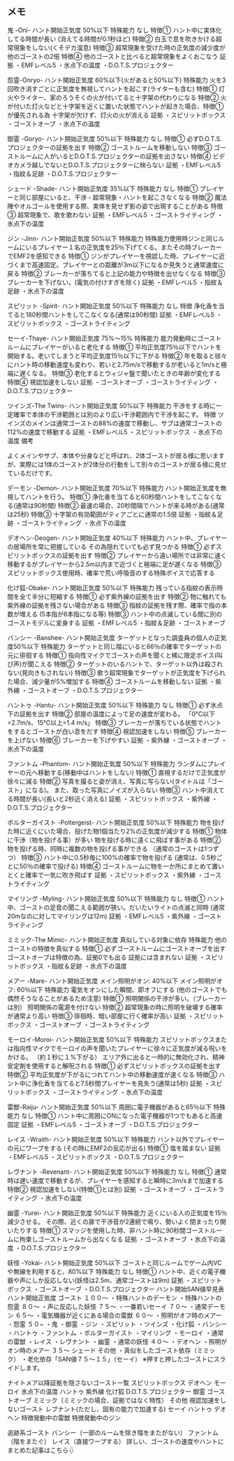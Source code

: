 ## メモ

鬼 -Oni-
ハント開始正気度	50%以下
特殊能力	なし
特徴①	ハント中に実体化してる時間が長い
(消えてる時間が0.1秒ほど)
特徴②	白玉で息を吹きかける超常現象をしない(くそデカ溜息)
特徴③	超常現象を受けた時の正気度の減少度が他のゴーストの2倍
特徴④	他のゴーストと比べると超常現象をよくおこなう
証拠	・EMFレベル5
・氷点下の温度
・D.O.T.S.プロジェクター

怨霊-Onryo-
ハント開始正気度	60%以下(火があると50%以下)
特殊能力	火を3回吹き消すごとに正気度を無視してハントを起こす(ライターも含む)
特徴①	灯火やライター、家のろうそくの火が付いてると十字架の代わりになる
特徴②	火が付いた灯火などと十字架を近くに置いた状態でハントが起きた場合、特徴①が優先される為
十字架が欠けず、灯火の火が消える
証拠	・スピリットボックス
・ゴーストオーブ
・氷点下の温度


御霊 -Goryo-
ハント開始正気度	50%以下
特殊能力	なし
特徴①	必ずD.O.T.S.プロジェクターの証拠を出す
特徴②	ゴーストルームを移動しない
特徴③	ゴーストルームに人がいるとD.O.T.S.プロジェクターの証拠を出さない
特徴④	ビデオカメラ越しでないとD.O.T.S.プロジェクターに映らない
証拠	・EMFレベル5
・指紋＆足跡
・D.O.T.S.プロジェクター

シェード -Shade-
ハント開始正気度	35%以下
特殊能力	なし
特徴①	プレイヤーと同じ部屋にいると、干渉・超常現象・ハントを起こさなくなる
特徴②	魔法陣やオルゴールを使用する際、実体を見せず影の姿で出現することがある
特徴③	超常現象で、歌を歌わない
証拠	・EMFレベル5
・ゴーストライティング
・氷点下の温度

ジン -Jinn-
ハント開始正気度	50%以下
特殊能力	特殊能力使用時ジンと同じルームにいるプレイヤー１名の正気度を25％下げてくる。またその時ブレーカーでEMF2を感知できる
特徴①	ジンがプレイヤーを視認した時、プレイヤーに近づくまで高速固定。プレイヤーとの距離が3m以下になるか見失うと通常速度に戻る
特徴②	ブレーカーが落ちてると上記の能力や特徴を出せなくなる
特徴③	ブレーカーを下げない。(電気の付けすぎを除く)
証拠	・EMFレベル5
・指紋＆足跡
・氷点下の温度


スピリット -Spirit-
ハント開始正気度	50%以下
特殊能力	なし
特徴	浄化香を当てると180秒間ハントをしてこなくなる(通常は90秒間)
証拠	・EMFレベル5
・スピリットボックス
・ゴーストライティング

セーイ-Thaye-
ハント開始正気度	75%～15%
特殊能力	能力発動時にゴーストルームにプレイヤーがいると老化する
特徴①	平均正気度75％以下でハントを開始する。老いてしまうと平均正気度15％以下に下がる
特徴②	年を取ると徐々にハント時の移動速度も変わり、若いと2.75m/sで移動するが老いると1m/sと極端に遅くなる。
特徴③	老化するとウィジャ盤で聞いたときの年齢が変化する
特徴④	視認加速をしない
証拠	・ゴーストオーブ
・ゴーストライティング
・D.O.T.S.プロジェクター

ツインズ-The Twins-
ハント開始正気度	50%以下
特殊能力	干渉をする時に一定確率で本体の干渉範囲とは別のより広い干渉範囲内で干渉を起こす。
特徴	ツインズのメインは通常ゴーストの88%の速度で移動し、サブは通常ゴーストの112%の速度で移動する
証拠	・EMFレベル5
・スピリットボックス
・氷点下の温度
備考

よくメインやサブ、本体や分身などと呼ばれ、2体ゴーストが居る様に思いますが、実際には1体のゴーストが2体分の行動をして別々のゴーストが居る様に見せているだけです。



デーモン -Demon-
ハント開始正気度	70%以下
特殊能力	ハント開始正気度を無視してハントを行う。
特徴①	浄化香を当てると60秒間ハントをしてこなくなる(通常は90秒間)
特徴②	最速の場合、20秒間隔でハントが来る時がある(通常は25秒)
特徴③	十字架の有効範囲がティアごとに通常の1.5倍
証拠	・指紋＆足跡
・ゴーストライティング
・氷点下の温度

デオヘン-Deogen-
ハント開始正気度	40%以下
特殊能力	ハント中、プレイヤーの居場所を常に把握している
その為隠れていても必ず見つかる
特徴①	必ずスピリットボックスの証拠を出す
特徴②	プレイヤーから遠い場所では非常に速く移動するがプレイヤーから2.5m以内まで近づくと極端に足が遅くなる
特徴③	スピリットボックス使用時、確率で荒い呼吸音のする特殊ボイスで応答する

化け狐-Obake-
ハント開始正気度	50%以下
特殊能力	残っている指紋の表示時間を全て半分に短縮する
特徴①	必ず紫外線の証拠を出す
特徴②	物に触れても紫外線の証拠を残さない場合がある
特徴③	指紋の証拠を残す際、確率で指の本数が増える
(5本指が6本指になる等)
特徴③	ハント中の点滅している間に別のゴーストモデルに変身する
証拠	・EMFレベル5
・指紋＆足跡
・ゴーストオーブ

バンシー -Banshee-
ハント開始正気度	ターゲットとなった調査員の個人の正気度50%以下
特殊能力	ターゲットと同じ階にいると66％の確率でターゲットの元に徘徊する
特徴①	指向性マイクでゴーストの声を聞くと稀に限定ボイス(叫び声)が聞こえる
特徴②	ターゲットのいるハントで、ターゲット以外は殺されない(見向きもされない)
特徴③	歌う超常現象でターゲットが正気度を下げられた場合、減少量が5%増加する
特徴④	ゴーストルームを移動しない
証拠	・紫外線
・ゴーストオーブ
・D.O.T.S.プロジェクター

ハントゥ -Hantu-
ハント開始正気度	50%以下
特殊能力	なし
特徴①	必ず氷点下の証拠を出す
特徴②	部屋の温度によって足の速度が変わる。
「0℃以下=2.7m/s、15℃以上=1.4 m/s」
特徴③	ブレーカーが落ちている状態でハントをするとゴーストが白い息をだす
特徴④	視認加速をしない
特徴⑤	ブレーカーを上げない
特徴⑥	ブレーカーを下げやすい
証拠	・紫外線
・ゴーストオーブ
・氷点下の温度

ファントム -Phantom-
ハント開始正気度	50%以下
特殊能力	ランダムにプレイヤーの元へ移動する(移動中はハントをしない)
特徴①	直視するだけで正気度が徐々に減る
特徴②	写真を撮ると姿が消え、写真に写らない(タイトルは「ゴースト」になる)。
また、取った写真にノイズが入らない
特徴③	ハント中消えてる時間が長い(長いと2秒近く消える)
証拠	・スピリットボックス
・紫外線
・D.O.T.S.プロジェクター

ポルターガイスト -Poltergeist-
ハント開始正気度	50%以下
特殊能力	物を投げた時に近くにいた場合、投げた物1個当たり2%の正気度が減少する
特徴①	物体に干渉（物を投げる事）が多い
物を投げる時に遠くに飛ばす事がある
特徴②	物を投げる時、同時に複数の物を投げる事ができる
（通常のゴーストは1つずつ）
特徴③	ハント中に0.5秒毎に100%の確率で物を投げる
(通常は、0.5秒ごとに50％の確率で投げる)
特徴④	ゴーストルームに物を一か所にまとめて置いとくと確率で一気に吹き飛ばす
証拠	・スピリットボックス
・紫外線
・ゴーストライティング

マイリング -Myling-
ハント開始正気度	50%以下
特殊能力	なし
特徴①	ハント中、ゴーストの足音の聞こえる範囲が狭い。だいたいライトの点滅と同時
(通常20mなのに対してマイリングは12m)
証拠	・EMFレベル5
・紫外線
・ゴーストライティング

ミミック-The Mimic-
ハント開始正気度	真似している対象に依存
特殊能力	他のゴーストの特徴を真似する
特徴①	必ずゴーストルームにゴーストオーブを出す
ゴーストオーブは特徴の為、証拠0でも出る
証拠には含まれない
証拠	・スピリットボックス
・指紋＆足跡
・氷点下の温度

メアー -Mare-
ハント開始正気度	メイン照明がオン: 40%以下
メイン照明がオフ: 60％以下
特殊能力	電気をオンにした瞬間、即オフにする
(他のゴーストでも偶然そうなることがあるため注意)
特徴①	照明関係の干渉が多い。（ブレーカーは別）
照明関係の電源を付けない
特徴②	超常現象の時に照明を破壊する確率が通常より高い
特徴③	徘徊時、暗い部屋に行く確率が高い
証拠	・スピリットボックス
・ゴーストオーブ
・ゴーストライティング

モーロイ-Moroi-
ハント開始正気度	50%以下
特殊能力	スピリットボックスまたは指向性マイクでモーロイの声を聞いたプレイヤーに徐々に正気度が減る呪いをかける。
（約１秒に１%下がる）
エリア外に出ると一時的に無効化され、精神安定剤を使用すると解呪される
特徴①	必ずスピリットボックスの証拠を出す
特徴②	平均正気度が下がるにつれてハント中の移動速度が速くなる
特徴③	ハント中に浄化香を当てると7.5秒間プレイヤーを見失う(通常は5秒)
証拠	・スピリットボックス
・ゴーストライティング
・氷点下の温度

雷獣-Raiju-
ハント開始正気度	50%以下
周囲に電子機器があると65％以下
特殊能力	なし
特徴①	ハント中に周囲にONになった電子機器が1つでもあると高速固定
証拠	・EMFレベル5
・ゴーストオーブ
・D.O.T.S.プロジェクター

レイス -Wraith-
ハント開始正気度	50%以下
特殊能力	ハント以外でプレイヤーの元にワープをする
(その時にEMF2の反応が出る)
特徴①	塩を踏まない
証拠	・EMFレベル5
・スピリットボックス
・D.O.T.S.プロジェクター

レヴナント -Revenant-
ハント開始正気度	50%以下
特殊能力	なし
特徴①	通常時は遅い速度で移動するが、プレイヤーを感知すると瞬時に3m/sまで加速する
特徴②	視認加速をしない(特徴①とは別)
証拠	・ゴーストオーブ
・ゴーストライティング
・氷点下の温度

幽霊 -Yurei-
ハント開始正気度	50%以下
特殊能力	近くにいる人の正気度を15％減少させる。
その際、近くの扉で干渉音が2連続で鳴り、勢いよく閉まったり開いたりする
特徴①	スマッジを使用した時、非ハント時に90秒間ゴーストルームに拘束しゴーストルームから出なくなる
証拠	・ゴーストオーブ
・氷点下の温度
・D.O.T.S.プロジェクター

妖怪 -Yokai-
ハント開始正気度	50%以下
ゴーストと同じルームでゲーム内VCや無線を利用すると、80%以下
特殊能力	なし
特徴①	ハント中、近くの電子機器や声にしか反応しない(妖怪は2.5m、通常ゴーストは9m)
証拠	・スピリットボックス
・ゴーストオーブ
・D.O.T.S.プロジェクター
ハント開始SAN値早見表
ハント開始正気度	ゴースト
１００〜	・特殊ハントのデーモン
・特殊ハントの怨霊
８０〜	・声に反応した妖怪
７５〜	・一番若いセーイ
７０〜	・通常デーモン
６５〜	・電気機器が近くにある場合の雷獣
６０〜	・照明がオフ時のメアー
・怨霊
５０~	・鬼
・御霊
・ジン
・スピリット
・ツインズ
・化け狐
・バンシー
・ハントゥ
・ファントム
・ポルターガイスト
・マイリング
・モーロイ
・通常の雷獣
・レイス
・レヴナント
・幽霊
・通常の妖怪
４０〜	・デオヘン
・照明がオン時のメアー
３５〜	シェード
その他	・真似をしたゴースト依存（ミミック）
・老化依存「SAN値７５〜１５」（セーイ）
※押すと押したゴーストにスライドします。

ナイトメア以降証拠を隠さないゴースト一覧
スピリットボックス
デオヘン
モーロイ
氷点下の温度
ハントゥ
紫外線
化け狐
D.O.T.S.プロジェクター
御霊
ゴーストオーブ
ミミック（ミミックの場合、証拠ではなく特性）
その他
視認加速をしないゴースト
レブナント(ただし、固有の能力で加速する)
セーイ
ハントゥ
デオヘン
特徴発動中の雷獣
特徴発動中のジン

追跡系ゴースト
バンシー（一部のルームを除き階をまたがない）
ファントム（階をまたぐ）
レイス（直接ワープする）
詳しい、ゴーストの速度やハントにまとめた記事はこちら⇩





	




